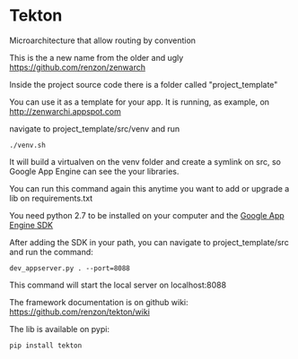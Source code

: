 Tekton
========

Microarchitecture that allow routing by convention

This is the a new name from the older and ugly https://github.com/renzon/zenwarch

Inside the project source code there is a folder called "project_template"

You can use it as a template for your app. It is running, as example, on http://zenwarchi.appspot.com

navigate to project_template/src/venv and run 

```
./venv.sh
```

It will build a virtualven on the venv folder and create a symlink on src, so Google App Engine can see the your libraries.

You can run this command again this anytime you want to add or upgrade a lib on requirements.txt

You need python 2.7 to be installed on your computer and the [Google App Engine SDK](https://developers.google.com/appengine/downloads)
 
After adding the SDK in your path, you can navigate to project_template/src and run the command:

```
dev_appserver.py . --port=8088
```

This command will start the local server on localhost:8088

The framework documentation is on github wiki: https://github.com/renzon/tekton/wiki

The lib is available on pypi:

```
pip install tekton
```
